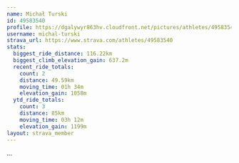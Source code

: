 ```yaml
---
name: Michał Turski
id: 49583540
profile: https://dgalywyr863hv.cloudfront.net/pictures/athletes/49583540/14729338/1/large.jpg
username: michal-turski
strava_url: https://www.strava.com/athletes/49583540
stats:
  biggest_ride_distance: 116.22km
  biggest_climb_elevation_gain: 637.2m
  recent_ride_totals:
    count: 2
    distance: 49.59km
    moving_time: 01h 34m
    elevation_gain: 1058m
  ytd_ride_totals:
    count: 3
    distance: 85km
    moving_time: 03h 12m
    elevation_gain: 1199m
layout: strava_member
--- 
```

...
